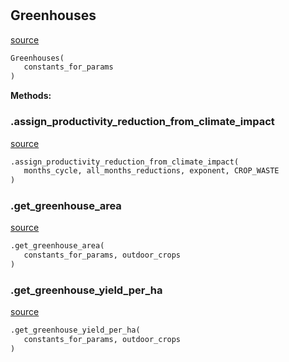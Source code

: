 #


## Greenhouses
[source](https://github.com/allfed/allfed-integrated-model/blob/master/src/food_system/greenhouses.py/#L12)
```python 
Greenhouses(
   constants_for_params
)
```




**Methods:**


### .assign_productivity_reduction_from_climate_impact
[source](https://github.com/allfed/allfed-integrated-model/blob/master/src/food_system/greenhouses.py/#L49)
```python
.assign_productivity_reduction_from_climate_impact(
   months_cycle, all_months_reductions, exponent, CROP_WASTE
)
```


### .get_greenhouse_area
[source](https://github.com/allfed/allfed-integrated-model/blob/master/src/food_system/greenhouses.py/#L83)
```python
.get_greenhouse_area(
   constants_for_params, outdoor_crops
)
```


### .get_greenhouse_yield_per_ha
[source](https://github.com/allfed/allfed-integrated-model/blob/master/src/food_system/greenhouses.py/#L276)
```python
.get_greenhouse_yield_per_ha(
   constants_for_params, outdoor_crops
)
```

